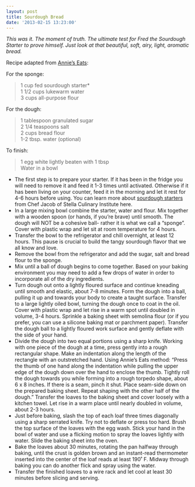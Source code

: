 ```yaml
---
layout: post
title: Sourdough Bread
date: '2013-02-15 13:23:00'
---
```


*This was it. The moment of truth. The ultimate test for Fred the Sourdough Starter to prove himself. Just look at that beautiful, soft, airy, light, aromatic bread.*

Recipe adapted from [Annie’s Eats](http://www.annies-eats.com/2012/08/08/sourdough-bread/):

For the sponge: 

> 1 cup fed sourdough starter*     
> 1 1/2 cups lukewarm water    
> 3 cups all-purpose flour   

For the dough: 

> 1 tablespoon granulated sugar    
> 2 1/4 teaspoons salt    
> 2 cups bread flour   
> 1-2 tbsp. water (optional)   

To finish:

> 1 egg white lightly beaten with 1 tbsp     
> Water in a bowl   

* The first step is to prepare your starter. If it has been in the fridge you will need to remove it and feed it 1-3 times until activated. Otherwise if it has been living on your counter, feed it in the morning and let it rest for 4-6 hours before using. You can learn more about [sourdough starters](https://www.stellaculinary.com/podcasts/video/how-to-make-a-sourdough-starter-video-recipe) from Chef Jacob of Stella Culinary Institute here.
* In a large mixing bowl combine the starter, water and flour. Mix together with a wooden spoon (or hands, if you’re brave) until smooth. The dough will NOT be a cohesive ball- rather it is what we call a “sponge”. Cover with plastic wrap and let sit at room temperature for 4 hours.
* Transfer the bowl to the refrigerator and chill overnight, at least 12 hours. This pause is crucial to build the tangy sourdough flavor that we all know and love.
* Remove the bowl from the refrigerator and add the sugar, salt and bread flour to the sponge.
* Mix until a ball of dough begins to come together. Based on your baking environment you may need to add a few drops of water in order to incorporate all of the dry ingredients.
* Turn dough out onto a lightly floured surface and continue kneading until smooth and elastic, about 7-8 minutes.  Form the dough into a ball, pulling it up and towards your body to create a taught surface. Transfer to a large lightly oiled bowl, turning the dough once to coat in the oil. Cover with plastic wrap and let rise in a warm spot until doubled in volume, 3-4 hours.
Sprinkle a baking sheet with semolina flour (or if you prefer, you can use a silicone baking mat or parchment paper). Transfer the dough ball to a lightly floured work surface and gently deflate with the side of your hand.
* Divide the dough into two equal portions using a sharp knife. Working with one piece of the dough at a time, press gently into a rough rectangular shape. Make an indentation along the length of the rectangle with an outstretched hand. Using Annie’s Eats method: “Press the thumb of one hand along the indentation while pulling the upper edge of the dough down over the hand to enclose the thumb. Tightly roll the dough towards you while forming into a rough torpedo shape, about 6 x 8 inches. If there is a seam, pinch it shut. Place seam-side down on the prepared baking sheet. Repeat shaping with the other half of the dough.”
Transfer the loaves to the baking sheet and cover loosely with a kitchen towel. Let rise in a warm place until nearly doubled in volume, about 2-3 hours.
* Just before baking, slash the top of each loaf three times diagonally using a sharp serrated knife. Try not to deflate or press too hard. Brush the top surface of the loaves with the egg wash. Stick your hand in the bowl of water and use a flicking motion to spray the loaves lightly with water. Slide the baking sheet into the oven.
* Bake the loaves about 30 minutes, rotating the pan halfway through baking, until the crust is golden brown and an instant-read thermometer inserted into the center of the loaf reads at least 190˚ F. Midway through baking you can do another flick and spray using the water.
* Transfer the finished loaves to a wire rack and let cool at least 30 minutes before slicing and serving.